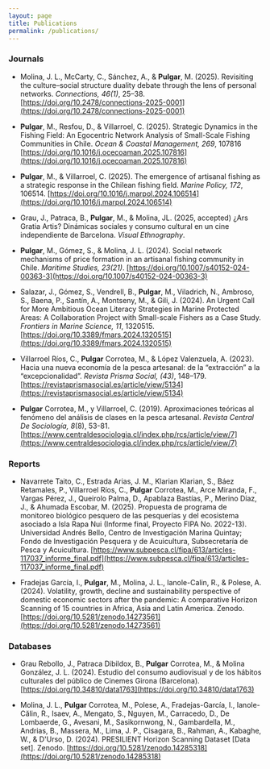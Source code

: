 ```yaml
---
layout: page
title: Publications
permalink: /publications/
---
```


### Journals

- Molina, J. L., McCarty, C., Sánchez, A., & **Pulgar**, M. (2025). Revisiting the culture–social structure duality debate through the lens of personal networks. *Connections, 46(1)*, 25–38. [https://doi.org/10.2478/connections-2025-0001](https://doi.org/10.2478/connections-2025-0001)

- **Pulgar**, M., Resfou, D., & Villarroel, C. (2025). Strategic Dynamics in the Fishing Field: An Egocentric Network Analysis of Small-Scale Fishing Communities in Chile. *Ocean & Coastal Management, 269*, 107816 [https://doi.org/10.1016/j.ocecoaman.2025.107816](https://doi.org/10.1016/j.ocecoaman.2025.107816)

- **Pulgar**, M., & Villarroel, C. (2025). The emergence of artisanal fishing as a strategic response in the Chilean fishing field. *Marine Policy, 172*, 106514. [https://doi.org/10.1016/j.marpol.2024.106514](https://doi.org/10.1016/j.marpol.2024.106514)

- Grau, J., Patraca, B., **Pulgar**, M., & Molina, JL. (2025, accepted) ¿Ars Gratia Artis? Dinámicas sociales y consumo cultural en un cine independiente de Barcelona. *Visual Ethnography*.

- **Pulgar**, M., Gómez, S., & Molina, J. L. (2024). Social network mechanisms of price formation in an artisanal fishing community in Chile. *Maritime Studies, 23(21)*. [https://doi.org/10.1007/s40152-024-00363-3](https://doi.org/10.1007/s40152-024-00363-3) 

- Salazar, J., Gómez, S., Vendrell, B., **Pulgar**, M., Viladrich, N., Ambroso, S., Baena, P., Santín, A., Montseny, M., & Gili, J. (2024). An Urgent Call for More Ambitious Ocean Literacy Strategies in Marine Protected Areas: A Collaboration Project with Small-scale Fishers as a Case Study. *Frontiers in Marine Science, 11*, 1320515. [https://doi.org/10.3389/fmars.2024.1320515](https://doi.org/10.3389/fmars.2024.1320515) 

- Villarroel Ríos, C., **Pulgar** Corrotea, M., & López Valenzuela, A. (2023). Hacia una nueva economía de la pesca artesanal: de la “extracción” a la “excepcionalidad”. *Revista Prisma Social, (43)*, 148–179. [https://revistaprismasocial.es/article/view/5134](https://revistaprismasocial.es/article/view/5134) 

- **Pulgar** Corrotea, M., y Villarroel, C. (2019). Aproximaciones teóricas al fenómeno del análisis de clases en la pesca artesanal. *Revista Central De Sociología, 8*(8), 53-81. [https://www.centraldesociologia.cl/index.php/rcs/article/view/7](https://www.centraldesociologia.cl/index.php/rcs/article/view/7)

### Reports

- Navarrete Taito, C., Estrada Arias, J. M., Klarian Klarian, S., Báez Retamales, P., Villarroel Ríos, C., **Pulgar** Corrotea, M., Arce Miranda, F., Vargas Pérez, J., Queirolo Palma, D., Apablaza Bastías, P., Merino Díaz, J., & Ahumada Escobar, M. (2025). Propuesta de programa de monitoreo biológico pesquero de las pesquerías y del ecosistema asociado a Isla Rapa Nui (Informe final, Proyecto FIPA No. 2022-13). Universidad Andrés Bello, Centro de Investigación Marina Quintay; Fondo de Investigación Pesquera y de Acuicultura, Subsecretaría de Pesca y Acuicultura. [https://www.subpesca.cl/fipa/613/articles-117037_informe_final.pdf](https://www.subpesca.cl/fipa/613/articles-117037_informe_final.pdf)

- Fradejas García, I., **Pulgar**, M., Molina, J. L., Ianole-Calin, R., & Polese, A. (2024). Volatility, growth, decline and sustainability perspective of domestic economic sectors after the pandemic: A comparative Horizon Scanning of 15 countries in Africa, Asia and Latin America. Zenodo. [https://doi.org/10.5281/zenodo.14273561](https://doi.org/10.5281/zenodo.14273561)

### Databases

- Grau Rebollo, J., Patraca Dibildox, B., **Pulgar** Corrotea, M., & Molina González, J. L. (2024). Estudio del consumo audiovisual y de los hábitos culturales del público de Cinemes Girona (Barcelona). [https://doi.org/10.34810/data1763](https://doi.org/10.34810/data1763)
 
- Molina, J. L., **Pulgar** Corrotea, M., Polese, A., Fradejas-García, I., Ianole-Călin, R., Isaev, A., Mengato, S., Nguyen, M., Carracedo, D., De Lombaerde, G., Avesani, M., Sasikornwong, N., Gambardella, M., Andrias, B., Massera, M., Lima, J. P., Cisagara, B., Rahman, A., Kabaghe, W., & D'Urso, D. (2024). PRESILIENT Horizon Scanning Dataset [Data set]. Zenodo. [https://doi.org/10.5281/zenodo.14285318](https://doi.org/10.5281/zenodo.14285318)